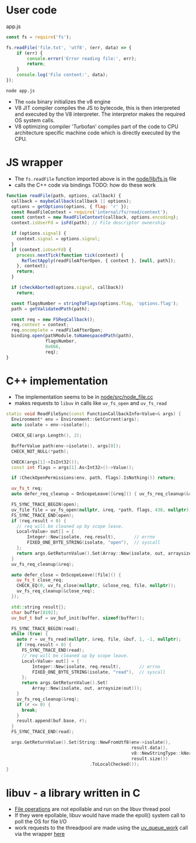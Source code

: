 # User code
app.js
```js
const fs = require('fs');

fs.readFile('file.txt', 'utf8', (err, data) => {
    if (err) {
        console.error('Error reading file:', err);
        return;
    }
    console.log('File content:', data);
});
```

```
node app.js
```

- The `node` binary initializes the v8 engine
- V8 JIT compiler compiles the JS to bytecode, this is then interpreted and executed by the V8 interpreter. The interpretor makes the required OS system calls.
- V8 optimizing compiler 'Turbofan' compiles part of the code to CPU architecture specific machine code which is directly executed by the CPU.

# JS wrapper
- The `fs.readFile` function imported above is in the [node/lib/fs.js](https://github.com/nodejs/node/blob/3d5e7cd8f049f1d2bd041974fbde87f71cbbbf31/lib/fs.js#L380https://github.com/nodejs/node/blob/3d5e7cd8f049f1d2bd041974fbde87f71cbbbf31/lib/fs.js#L380) file
- calls the C++ code via bindings TODO: how do these work
```js
function readFile(path, options, callback) {
  callback = maybeCallback(callback || options);
  options = getOptions(options, { flag: 'r' });
  const ReadFileContext = require('internal/fs/read/context');
  const context = new ReadFileContext(callback, options.encoding);
  context.isUserFd = isFd(path); // File descriptor ownership

  if (options.signal) {
    context.signal = options.signal;
  }
  if (context.isUserFd) {
    process.nextTick(function tick(context) {
      ReflectApply(readFileAfterOpen, { context }, [null, path]);
    }, context);
    return;
  }

  if (checkAborted(options.signal, callback))
    return;

  const flagsNumber = stringToFlags(options.flag, 'options.flag');
  path = getValidatedPath(path);

  const req = new FSReqCallback();
  req.context = context;
  req.oncomplete = readFileAfterOpen;
  binding.open(pathModule.toNamespacedPath(path),
               flagsNumber,
               0o666,
               req);
}
```

# C++ implementation
- The implementation seems to be in [node/src/node_file.cc](https://github.com/nodejs/node/blob/3d5e7cd8f049f1d2bd041974fbde87f71cbbbf31/src/node_file.cc#L1964)
- makes requests to `libuv` in calls like `uv_fs_open` and `uv_fs_read`
```c++
static void ReadFileSync(const FunctionCallbackInfo<Value>& args) {
  Environment* env = Environment::GetCurrent(args);
  auto isolate = env->isolate();

  CHECK_GE(args.Length(), 2);

  BufferValue path(env->isolate(), args[0]);
  CHECK_NOT_NULL(*path);

  CHECK(args[1]->IsInt32());
  const int flags = args[1].As<Int32>()->Value();

  if (CheckOpenPermissions(env, path, flags).IsNothing()) return;

  uv_fs_t req;
  auto defer_req_cleanup = OnScopeLeave([&req]() { uv_fs_req_cleanup(&req); });

  FS_SYNC_TRACE_BEGIN(open);
  uv_file file = uv_fs_open(nullptr, &req, *path, flags, 438, nullptr);
  FS_SYNC_TRACE_END(open);
  if (req.result < 0) {
    // req will be cleaned up by scope leave.
    Local<Value> out[] = {
        Integer::New(isolate, req.result),       // errno
        FIXED_ONE_BYTE_STRING(isolate, "open"),  // syscall
    };
    return args.GetReturnValue().Set(Array::New(isolate, out, arraysize(out)));
  }
  uv_fs_req_cleanup(&req);

  auto defer_close = OnScopeLeave([file]() {
    uv_fs_t close_req;
    CHECK_EQ(0, uv_fs_close(nullptr, &close_req, file, nullptr));
    uv_fs_req_cleanup(&close_req);
  });

  std::string result{};
  char buffer[8192];
  uv_buf_t buf = uv_buf_init(buffer, sizeof(buffer));

  FS_SYNC_TRACE_BEGIN(read);
  while (true) {
    auto r = uv_fs_read(nullptr, &req, file, &buf, 1, -1, nullptr);
    if (req.result < 0) {
      FS_SYNC_TRACE_END(read);
      // req will be cleaned up by scope leave.
      Local<Value> out[] = {
          Integer::New(isolate, req.result),       // errno
          FIXED_ONE_BYTE_STRING(isolate, "read"),  // syscall
      };
      return args.GetReturnValue().Set(
          Array::New(isolate, out, arraysize(out)));
    }
    uv_fs_req_cleanup(&req);
    if (r <= 0) {
      break;
    }
    result.append(buf.base, r);
  }
  FS_SYNC_TRACE_END(read);

  args.GetReturnValue().Set(String::NewFromUtf8(env->isolate(),
                                                result.data(),
                                                v8::NewStringType::kNormal,
                                                result.size())
                                .ToLocalChecked());
}
```

# libuv - a library written in C
- [File operations](https://docs.libuv.org/en/v1.x/fs.html) are not epollable and run on the libuv thread pool
- If they were epollable, libuv would have made the epoll() system call to poll the OS for file I/O
- work requests to the threadpool are made using the [uv_queue_work](https://github.com/nodejs/node/blob/6f9d6f277b8dc973ce8bdbb5e135fd22e88b205b/deps/uv/src/threadpool.c#L368) call via the wrapper [here](https://github.com/nodejs/node/blob/6f9d6f277b8dc973ce8bdbb5e135fd22e88b205b/src/threadpoolwork-inl.h#L37)
  
